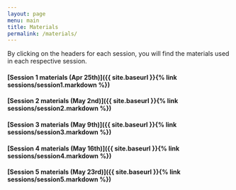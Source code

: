 ```yaml
---
layout: page
menu: main
title: Materials
permalink: /materials/
---
```


By clicking on the headers for each session, you will find the materials used in each respective session. 

#### [Session 1 materials  (Apr 25th)]({{ site.baseurl }}{% link sessions/session1.markdown %})

#### [Session 2 materials  (May 2nd)]({{ site.baseurl }}{% link sessions/session2.markdown %})

#### [Session 3 materials  (May 9th)]({{ site.baseurl }}{% link sessions/session3.markdown %})

#### [Session 4 materials  (May 16th)]({{ site.baseurl }}{% link sessions/session4.markdown %})

#### [Session 5 materials  (May 23rd)]({{ site.baseurl }}{% link sessions/session5.markdown %})